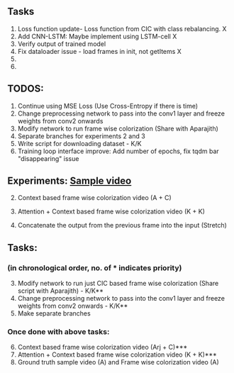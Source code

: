 ## Tasks
1. Loss function update- Loss function from CIC with class rebalancing. X
2. Add CNN-LSTM: Maybe implement using LSTM-cell X
3. Verify output of trained model 
4. Fix dataloader issue - load frames in init, not getItems X
5. 
6. 


## TODOS:
1. Continue using MSE Loss (Use Cross-Entropy if there is time)
2. Change preprocessing network to pass into the conv1 layer and freeze weights from conv2 onwards
3. Modify network to run frame wise colorization (Share with Aparajith)
4. Separate branches for experiments 2 and 3
5. Write script for downloading dataset - K/K
6. Training loop interface improve: Add number of epochs, fix tqdm bar "disappearing" issue


## Experiments: [Sample video](https://www.youtube.com/watch?v=4iDx-ctQkiQ)


2. Context based frame wise colorization video (A + C)

3. Attention + Context based frame wise colorization video (K + K)

4. Concatenate the output from the previous frame into the input (Stretch)


## Tasks:
### (in chronological order, no. of * indicates priority)

3. Modify network to run just CIC based frame wise colorization (Share script with Aparajith) - K/K**
4. Change preprocessing network to pass into the conv1 layer and freeze weights from conv2 onwards - K/K**
5. Make separate branches

### Once done with above tasks:
6. Context based frame wise colorization video (Arj + C)***
7. Attention + Context based frame wise colorization video (K + K)***
0. Ground truth sample video (A) and Frame wise colorization video (A)